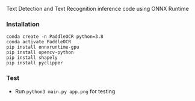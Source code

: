 Text Detection and Text Recognition inference code using ONNX Runtime

### Installation

```
conda create -n PaddleOCR python=3.8
conda activate PaddleOCR
pip install onnxruntime-gpu
pip install opencv-python
pip install shapely
pip install pyclipper
```

### Test

* Run `python3 main.py app.png` for testing



